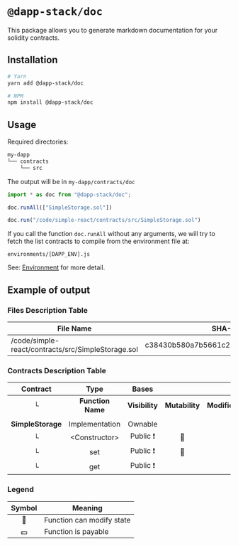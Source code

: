 # `@dapp-stack/doc`

This package allows you to generate markdown documentation for your solidity contracts.

## Installation

```sh
# Yarn
yarn add @dapp-stack/doc

# NPM
npm install @dapp-stack/doc
```

## Usage

Required directories:

```sh
my-dapp
└── contracts
    └── src
```

The  output will be in `my-dapp/contracts/doc`

```js
import * as doc from "@dapp-stack/doc";

doc.runAll(["SimpleStorage.sol"])

doc.run("/code/simple-react/contracts/src/SimpleStorage.sol")
```

If you call the function `doc.runAll` without any arguments,
we will try to fetch the list contracts to compile from
the environment file at:

`environments/[DAPP_ENV].js`

See: [Environment](https://github.com/Dapp-Stack/Dapp-Stack/tree/master/packages/environment)
for more detail.

## Example of output

### Files Description Table

|  File Name  |  SHA-1 Hash  |
|-------------|--------------|
| /code/simple-react/contracts/src/SimpleStorage.sol | c38430b580a7b5661c2287d593cf87bc305a9553 |

### Contracts Description Table

|  Contract  |         Type        |       Bases      |                  |                 |
|:----------:|:-------------------:|:----------------:|:----------------:|:---------------:|
|     └      |  **Function Name**  |  **Visibility**  |  **Mutability**  |  **Modifiers**  |
||||||
| **SimpleStorage** | Implementation | Ownable |||
| └ | \<Constructor\> | Public ❗️ | 🛑  | |
| └ | set | Public ❗️ | 🛑  | |
| └ | get | Public ❗️ |   | |

### Legend
|  Symbol  |  Meaning  |
|:--------:|-----------|
|    🛑    | Function can modify state |
|    💵    | Function is payable |

